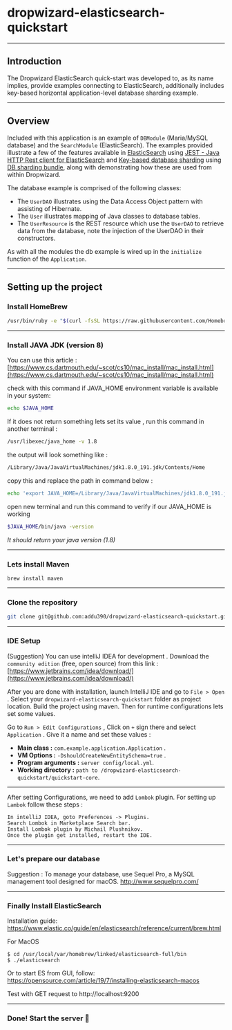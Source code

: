 # dropwizard-elasticsearch-quickstart

---
## Introduction

The Dropwizard ElasticSearch quick-start was developed to, as its name implies, provide examples connecting to ElasticSearch, 
additionally includes key-based horizontal application-level database sharding example.

---
## Overview

Included with this application is an example of `DBModule` (Maria/MySQL database) and the `SearchModule` (ElasticSearch). The examples provided illustrate a few of
the features available in [ElasticSearch](https://www.elastic.co/blog/a-practical-introduction-to-elasticsearch) using [JEST - Java HTTP Rest client for ElasticSearch](https://github.com/searchbox-io/Jest/tree/master/jest) and [Key-based database sharding](https://www.digitalocean.com/community/tutorials/understanding-database-sharding) using [DB sharding bundle](https://github.com/addu390/dropwizard-db-sharding-bundle), along with demonstrating how these are used from within
Dropwizard.

The database example is comprised of the following classes:

* The `UserDAO` illustrates using the Data Access Object pattern with assisting of Hibernate.
* The `User` illustrates mapping of Java classes to database tables.
* The `UserResource` is the REST resource which use the `UserDAO` to retrieve data from the database, note the injection
of the UserDAO in their constructors.

As with all the modules the db example is wired up in the `initialize` function of the `Application`.

---
## Setting up the project
### Install HomeBrew
```sh
/usr/bin/ruby -e "$(curl -fsSL https://raw.githubusercontent.com/Homebrew/install/master/install)"
```
---
### Install JAVA JDK (version 8)
You can use this article : [https://www.cs.dartmouth.edu/~scot/cs10/mac_install/mac_install.html](https://www.cs.dartmouth.edu/~scot/cs10/mac_install/mac_install.html)

check with this command if JAVA_HOME environment variable is available in your system:
```sh
echo $JAVA_HOME
```
If it does not return something lets set its value , run this command in another terminal :
```sh
/usr/libexec/java_home -v 1.8
```
the output will look something like :
```sh
/Library/Java/JavaVirtualMachines/jdk1.8.0_191.jdk/Contents/Home
```
copy this and replace the path in command below :
```sh
echo 'export JAVA_HOME=/Library/Java/JavaVirtualMachines/jdk1.8.0_191.jdk/Contents/Home' >> ~/.bash_profile
```
open new terminal and run this command to verify if our JAVA_HOME is working
```sh
$JAVA_HOME/bin/java -version
```
*It should return your java version (1.8)*

---
### Lets install Maven

    brew install maven
---
### Clone the repository 
```sh
git clone git@github.com:addu390/dropwizard-elasticsearch-quickstart.git
``` 
---
### IDE Setup 
(Suggestion)
You can use intelliJ IDEA for development . Download the `community edition` (free, open source) from this link : [https://www.jetbrains.com/idea/download/](https://www.jetbrains.com/idea/download/)

After you are done with installation, launch IntelliJ IDE and go to `File > Open `. Select your `dropwizard-elasticsearch-quickstart` folder as project location.
Build the project using maven. Then for runtime configurations lets set some values.

Go to `Run > Edit Configurations` , Click on `+` sign there and select `Application` . Give it a name and set these values :
- **Main class :** `com.example.application.Application` .
- **VM Options :** `-DshouldCreateNewEntitySchema=true` .
- **Program arguments :** `server config/local.yml`.
- **Working directory :** `path to /dropwizard-elasticsearch-quickstart/quickstart-core`.

---
After setting Configurations, we need to add `Lombok` plugin. For setting up `Lambok` follow these steps :
```
In intelliJ IDEA, goto Preferences -> Plugins.
Search Lombok in Marketplace Search bar.
Install Lombok plugin by Michail Plushnikov.
Once the plugin get installed, restart the IDE.
```
---
### Let's prepare our database

Suggestion : To manage your database, use Sequel Pro, a MySQL management tool designed for macOS.
http://www.sequelpro.com/

---

### Finally Install ElasticSearch
Installation guide: https://www.elastic.co/guide/en/elasticsearch/reference/current/brew.html

For MacOS
```$xslt
$ cd /usr/local/var/homebrew/linked/elasticsearch-full/bin
$ ./elasticsearch
```
Or to start ES from GUI, follow: https://opensource.com/article/19/7/installing-elasticsearch-macos

Test with GET request to http://localhost:9200

---

### Done! Start the server 🚀
